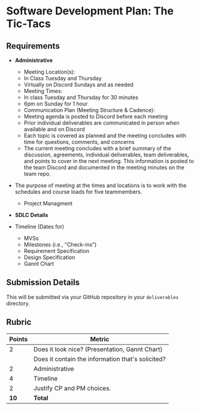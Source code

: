 # Software Development Plan: The Tic-Tacs

## Requirements
* **Administrative**
  * Meeting Location(s): 
   * In Class Tuesday and Thursday 
   * Virtually on Discord Sundays and as needed
  * Meeting Times: 
   * In class Tuesday and Thursday for 30 minutes 
   * 6pm on Sunday for 1 hour
  * Communication Plan (Meeting Structure & Cadence): 
   * Meeting agenda is posted to Discord before each meeting
   * Prior individual deliverables are communicated in person when available and on Discord 
   * Each topic is covered as planned and the meeting concludes with time for questions, comments, and concerns
   * The current meeting concludes with a brief summary of the discussion, agreements, individual deliverables, team deliverables, and points to cover in the next meeting. This information is posted to the team Discord and documented in the meeting minutes on the team repo.

* The purpose of meeting at the times and locations is to work with the schedules and course loads for five teammembers. 

  * Project Managment
* **SDLC Details**
* Timeline (Dates for)
  * MVSs
  * Milestones (i.e., "Check-ins")
  * Requirement Specification
  * Design Specification
  * Gannt Chart

## Submission Details
This will be submitted via your GitHub repository in your `deliverables` directory.

## Rubric
| Points | Metric                                            |
| ------ | ------------------------------------------------- |
| 2      | Does it look nice? (Presentation, Gannt Chart)    |
|        | Does it contain the information that's solicited? |
| 2      | &#9; Administrative                               |
| 4      | &#9; Timeline                                     |
| 2      | Justify CP and PM choices.                        |
| **10** | **Total**                                         |
